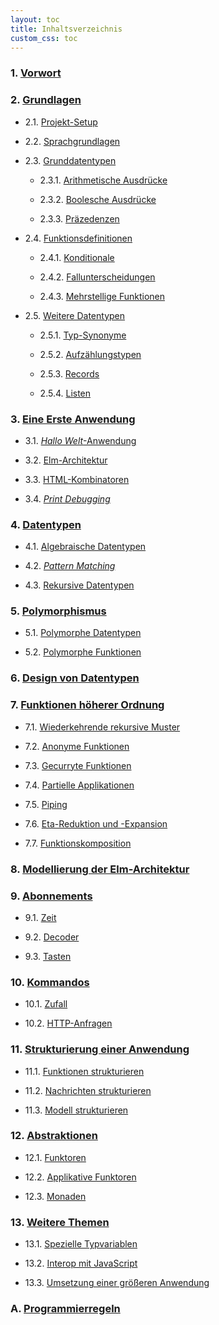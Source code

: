 ```yaml
---
layout: toc
title: Inhaltsverzeichnis
custom_css: toc
---
```


### 1. [Vorwort](preface.md)


### 2. [Grundlagen](basics.md)

- 2.1. [Projekt-Setup](basics.md#projekt-setup)

- 2.2. [Sprachgrundlagen](basics.md#sprachgrundlagen)

- 2.3. [Grunddatentypen](basics.md#grunddatentypen)

    - 2.3.1. [Arithmetische Ausdrücke](basics.md#arithmetische-ausdrücke)

    - 2.3.2. [Boolesche Ausdrücke](basics.md#boolesche-ausdrücke)

    - 2.3.3. [Präzedenzen](basics.md#präzedenzen)

- 2.4. [Funktionsdefinitionen](basics.md#funktionsdefinitionen)
        
    - 2.4.1. [Konditionale](basics.md#konditionale)
        
    - 2.4.2. [Fallunterscheidungen](basics.md#fallunterscheidungen)
            
    - 2.4.3. [Mehrstellige Funktionen](basics.md#mehrstellige-funktionen)
            
    <!-- - 2.4.4. [Lokale Definitionen](basics.md#lokale-definitionen) -->
    
- 2.5. [Weitere Datentypen](basics.md#weitere-datentypen)

    - 2.5.1. [Typ-Synonyme](basics.md#typ-synonyme)

    - 2.5.2. [Aufzählungstypen](basics.md#aufzählungstypen)

    - 2.5.3. [Records](basics.md#records)

    - 2.5.4. [Listen](basics.md#listen)

### 3. [Eine Erste Anwendung](first-application.md)

- 3.1. [_Hallo Welt_-Anwendung](first-application.md#hallo-welt-anwendung)

- 3.2. [Elm-Architektur](first-application.md#elm-architektur)

- 3.3. [HTML-Kombinatoren](first-application.md#html-kombinatoren)

- 3.4. [_Print Debugging_](first-application.md#print-debugging)

### 4. [Datentypen](data-types.md)

- 4.1. [Algebraische Datentypen](data-types.md#algebraische-datentypen)

- 4.2. [_Pattern Matching_](data-types.md#pattern-matching)

- 4.3. [Rekursive Datentypen](data-types.md#rekursive-datentypen)

### 5. [Polymorphismus](polymorphism.md)

- 5.1. [Polymorphe Datentypen](polymorphism.md#polymorphe-datentypen)

- 5.2. [Polymorphe Funktionen](polymorphism.md#polymorphe-funktionen)

### 6. [Design von Datentypen](design.md)

### 7. [Funktionen höherer Ordnung](higher-order.md)

- 7.1. [Wiederkehrende rekursive Muster](higher-order.md#wiederkehrende-rekursive-muster)

- 7.2. [Anonyme Funktionen](higher-order.md#anonyme-funktionen)

- 7.3. [Gecurryte Funktionen](higher-order.md#gecurryte-funktionen)

- 7.4. [Partielle Applikationen](higher-order.md#partielle-applikationen)

- 7.5. [Piping](higher-order.md#piping)

- 7.6. [Eta-Reduktion und -Expansion](higher-order.md#eta-reduktion-und--expansion)

- 7.7. [Funktionskomposition](higher-order.md#funktionskomposition)

### 8. [Modellierung der Elm-Architektur](architecture.md)

### 9. [Abonnements](subscriptions.md)

- 9.1. [Zeit](subscriptions.md#zeit)

- 9.2. [Decoder](subscriptions.md#decoder)

- 9.3. [Tasten](subscriptions.md#tasten)

### 10. [Kommandos](commands.md)

- 10.1. [Zufall](commands.md#zufall)

- 10.2. [HTTP-Anfragen](commands.md#http-anfragen)

### 11. [Strukturierung einer Anwendung](structure.md)

- 11.1. [Funktionen strukturieren](structure.md#funktionen-strukturieren)

- 11.2. [Nachrichten strukturieren](structure.md#nachrichten-strukturieren)

- 11.3. [Modell strukturieren](structure.md#modell-strukturieren)

### 12. [Abstraktionen](abstractions.md)

- 12.1. [Funktoren](abstractions.md#funktoren)

- 12.2. [Applikative Funktoren](abstractions.md#applikative-funktoren)

- 12.3. [Monaden](abstractions.md#monaden)

### 13. [Weitere Themen](final-topics.md)

- 13.1. [Spezielle Typvariablen](final-topics.md#spezielle-typvariablen)

- 13.2. [Interop mit JavaScript](final-topics.md#interop-mit-javascript)

- 13.3. [Umsetzung einer größeren Anwendung](final-topics.md#umsetzung-einer-größeren-anwendung)

### A. [Programmierregeln](rules.md)

